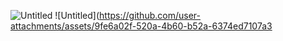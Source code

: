 ![Untitled](https://github.com/user-attachments/assets/b6b46c39-d42e-491c-9e2a-93f0f590bb77)
![Untitled](https://github.com/user-attachments/assets/9fe6a02f-520a-4b60-b52a-6374ed7107a3

<!---
cedric1st/cedric1st is a ✨ special ✨ repository because its `README.md` (this file) appears on your GitHub profile.
You can click the Preview link to take a look at your changes.
--->
